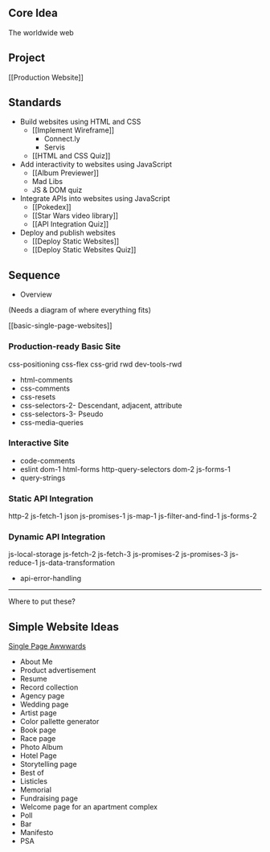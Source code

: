 ## Core Idea

The worldwide web

## Project

[[Production Website]]

## Standards

* Build websites using HTML and CSS
  * [[Implement Wireframe]]
    * Connect.ly
    * Servis
  * [[HTML and CSS Quiz]]
* Add interactivity to websites using JavaScript
  * [[Album Previewer]]
  * Mad Libs
  * JS & DOM quiz
* Integrate APIs into websites using JavaScript
    * [[Pokedex]]
    * [[Star Wars video library]]
  * [[API Integration Quiz]]
* Deploy and publish websites
  * [[Deploy Static Websites]]
  * [[Deploy Static Websites Quiz]]

## Sequence

* Overview

(Needs a diagram of where everything fits)

[[basic-single-page-websites]]

### Production-ready Basic Site

css-positioning
css-flex
css-grid
rwd
dev-tools-rwd
* html-comments
* css-comments
* css-resets
* css-selectors-2- Descendant, adjacent, attribute
* css-selectors-3- Pseudo
* css-media-queries

### Interactive Site

* code-comments
* eslint
dom-1
html-forms
http-query-selectors
dom-2
js-forms-1
* query-strings

### Static API Integration

http-2
js-fetch-1
json
js-promises-1
js-map-1
js-filter-and-find-1
js-forms-2

### Dynamic API Integration

js-local-storage
js-fetch-2
js-fetch-3
js-promises-2
js-promises-3
js-reduce-1
js-data-transformation
* api-error-handling

---

Where to put these?


## Simple Website Ideas

[Single Page Awwwards](https://www.awwwards.com/websites/single-page/)

* About Me
* Product advertisement
* Resume
* Record collection
* Agency page
* Wedding page
* Artist page
* Color pallette generator
* Book page
* Race page
* Photo Album
* Hotel Page
* Storytelling page
* Best of
* Listicles
* Memorial
* Fundraising page
* Welcome page for an apartment complex
* Poll
* Bar
* Manifesto
* PSA
